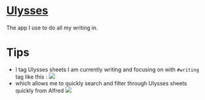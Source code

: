 # [Ulysses](https://ulyssesapp.com/)
The app I use to do all my writing in.

# Tips

- I tag Ulysses sheets I am currently writing and focusing on with `#writing` tag like this : 
![](https://i.imgur.com/O6BoGNy.png)
- which allows me to quickly search and filter through Ulysses sheets quickly from Alfred 
![](https://i.imgur.com/srP7yNW.png)
